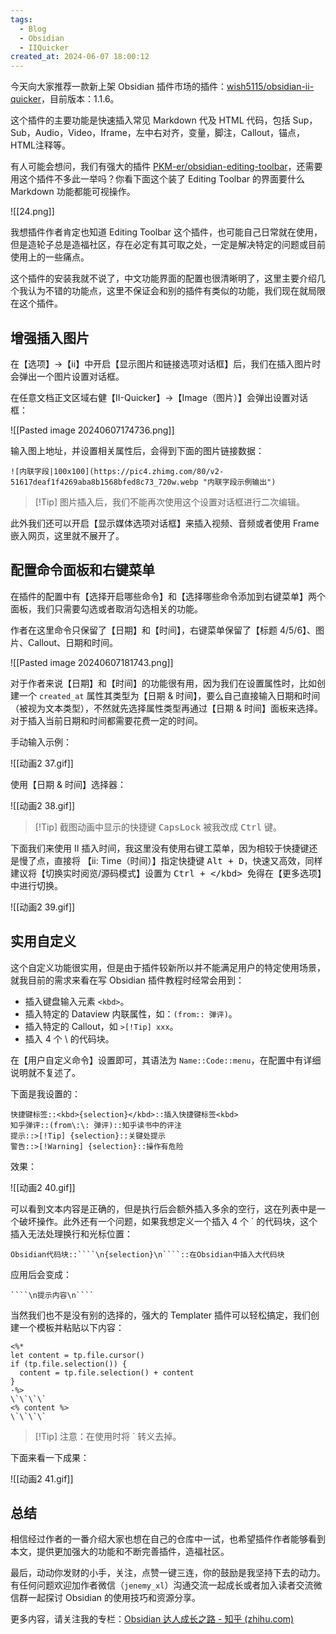 ```yaml
---
tags:
  - Blog
  - Obsidian
  - IIQuicker
created_at: 2024-06-07 18:00:12
---
```

今天向大家推荐一款新上架 Obsidian 插件市场的插件：[wish5115/obsidian-ii-quicker](https://github.com/wish5115/obsidian-ii-quicker)，目前版本：1.1.6。

这个插件的主要功能是快速插入常见 Markdown 代及 HTML 代码，包括 Sup，Sub，Audio，Video，Iframe，左中右对齐，变量，脚注，Callout，锚点，HTML注释等。

有人可能会想问，我们有强大的插件 [PKM-er/obsidian-editing-toolbar](https://github.com/PKM-er/obsidian-editing-toolbar)，还需要用这个插件不多此一举吗？你看下面这个装了 Editing Toolbar 的界面要什么 Markdown 功能都能可视操作。

![[24.png]]

我想插件作者肯定也知道 Editing Toolbar 这个插件，也可能自己日常就在使用，但是造轮子总是造福社区，存在必定有其可取之处，一定是解决特定的问题或目前使用上的一些痛点。

这个插件的安装我就不说了，中文功能界面的配置也很清晰明了，这里主要介绍几个我认为不错的功能点，这里不保证会和别的插件有类似的功能，我们现在就局限在这个插件。

## 增强插入图片

在【选项】->【ii】中开启【显示图片和链接选项对话框】后，我们在插入图片时会弹出一个图片设置对话框。

在任意文档正文区域右健【II-Quicker】->【Image（图片）】会弹出设置对话框：

![[Pasted image 20240607174736.png]]

输入图上地址，并设置相关属性后，会得到下面的图片链接数据：

````
![内联字段|100x100](https://pic4.zhimg.com/80/v2-51617deaf1f4269aba8b1568bfed8c73_720w.webp "内联字段示例输出")
````

> [!Tip] 图片插入后，我们不能再次使用这个设置对话框进行二次编辑。

此外我们还可以开启【显示媒体选项对话框】来插入视频、音频或者使用 Frame 嵌入网页，这里就不展开了。

## 配置命令面板和右键菜单

在插件的配置中有【选择开启哪些命令】和【选择哪些命令添加到右键菜单】两个面板，我们只需要勾选或者取消勾选相关的功能。

作者在这里命令只保留了【日期】和【时间】，右键菜单保留了【标题 4/5/6】、图片、Callout、日期和时间。

![[Pasted image 20240607181743.png]]

对于作者来说【日期】和【时间】的功能很有用，因为我们在设置属性时，比如创建一个 `created_at` 属性其类型为【日期 & 时间】，要么自己直接输入日期和时间（被视为文本类型），不然就先选择属性类型再通过【日期 & 时间】面板来选择。对于插入当前日期和时间都需要花费一定的时间。

手动输入示例：

![[动画2 37.gif]]

使用【日期 & 时间】选择器：

![[动画2 38.gif]]

> [!Tip] 截图动画中显示的快捷键 <kbd>CapsLock</kbd> 被我改成 <kbd>Ctrl</kbd> 键。

下面我们来使用 II 插入时间，我这里没有使用右键工菜单，因为相较于快捷键还是慢了点，直接将 【ii: Time（时间）】指定快捷键 <kbd>Alt + D</kbd>，快速又高效，同样建议将【切换实时阅览/源码模式】设置为 <kbd>Ctrl + \</kbd> 免得在【更多选项】中进行切换。

![[动画2 39.gif]]

## 实用自定义

这个自定义功能很实用，但是由于插件较新所以并不能满足用户的特定使用场景，就我目前的需求来看在写 Obsidian 插件教程时经常会用到：

- 插入键盘输入元素 `<kbd>`。
- 插入特定的 Dataview 内联属性，如：`(from:: 弹评)`。
- 插入特定的 Callout，如 `>[!Tip] xxx`。
- 插入 4 个 \ 的代码块。

在【用户自定义命令】设置即可，其语法为 `Name::Code::menu`，在配置中有详细说明就不复述了。

下面是我设置的：

````
快捷键标签::<kbd>{selection}</kbd>::插入快捷键标签<kbd>
知乎弹评::(from\:\: 弹评)::知乎读书中的评注
提示::>[!Tip] {selection}::关键处提示
警告::>[!Warning] {selection}::操作有危险
````

效果：

![[动画2 40.gif]]

可以看到文本内容是正确的，但是执行后会额外插入多余的空行，这在列表中是一个破坏操作。此外还有一个问题，如果我想定义一个插入 4 个 \` 的代码块，这个插入无法处理换行和光标位置：

````
Obsidian代码块::````\n{selection}\n````::在Obsidian中插入大代码块
````

应用后会变成：

````
````\n提示内容\n````
````

当然我们也不是没有别的选择的，强大的 Templater 插件可以轻松搞定，我们创建一个模板并粘贴以下内容：

````
<%*
let content = tp.file.cursor()
if (tp.file.selection()) {
  content = tp.file.selection() + content
}
-%>
\`\`\`\`
<% content %>
\`\`\`\`
````

>[!Tip] 注意：在使用时将 \` 转义去掉。

下面来看一下成果：

![[动画2 41.gif]]

## 总结

相信经过作者的一番介绍大家也想在自己的仓库中一试，也希望插件作者能够看到本文，提供更加强大的功能和不断完善插件，造福社区。

最后，动动你发财的小手，关注，点赞一键三连，你的鼓励是我坚持下去的动力。有任何问题欢迎加作者微信（`jenemy_xl`）沟通交流一起成长或者加入读者交流微信群一起探讨 Obsidian 的使用技巧和资源分享。

更多内容，请关注我的专栏：[Obsidian 达人成长之路 - 知乎 (zhihu.com)](https://www.zhihu.com/column/c_1776563728286670848)